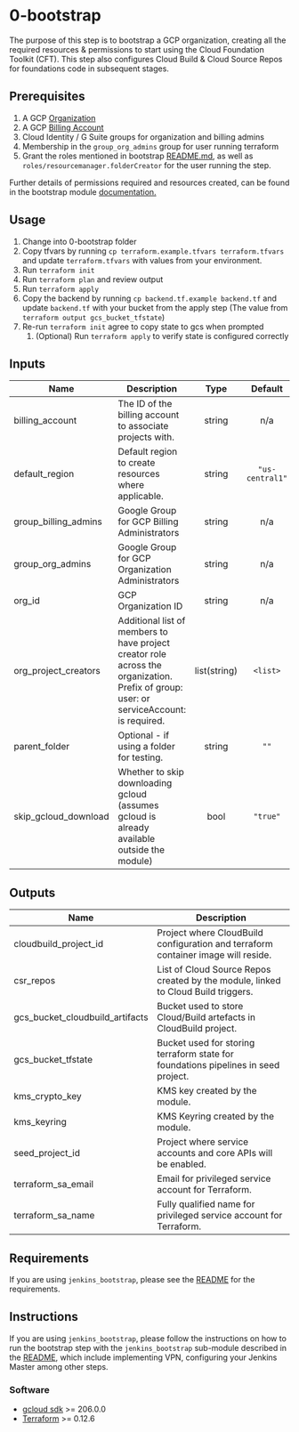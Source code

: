 # 0-bootstrap

The purpose of this step is to bootstrap a GCP organization, creating all the required resources & permissions to start using the Cloud Foundation Toolkit (CFT). This step also configures Cloud Build & Cloud Source Repos for foundations code in subsequent stages.

## Prerequisites

1. A GCP [Organization](https://cloud.google.com/resource-manager/docs/creating-managing-organization)
1. A GCP [Billing Account](https://cloud.google.com/billing/docs/how-to/manage-billing-account)
1. Cloud Identity / G Suite groups for organization and billing admins
1. Membership in the `group_org_admins` group for user running terraform
1. Grant the roles mentioned in bootstrap [README.md](https://github.com/terraform-google-modules/terraform-google-bootstrap#permissions), as well as `roles/resourcemanager.folderCreator` for the user running the step.

Further details of permissions required and resources created, can be found in the bootstrap module [documentation.](https://github.com/terraform-google-modules/terraform-google-bootstrap)

## Usage

1. Change into 0-bootstrap folder
1. Copy tfvars by running `cp terraform.example.tfvars terraform.tfvars` and update `terraform.tfvars` with values from your environment.
1. Run `terraform init`
1. Run `terraform plan` and review output
1. Run `terraform apply`
1. Copy the backend by running `cp backend.tf.example backend.tf` and update `backend.tf` with your bucket from the apply step (The value from `terraform output gcs_bucket_tfstate`)
1. Re-run `terraform init` agree to copy state to gcs when prompted
    1. (Optional) Run `terraform apply` to verify state is configured correctly
<!-- BEGINNING OF PRE-COMMIT-TERRAFORM DOCS HOOK -->
## Inputs

| Name | Description | Type | Default | Required |
|------|-------------|:----:|:-----:|:-----:|
| billing\_account | The ID of the billing account to associate projects with. | string | n/a | yes |
| default\_region | Default region to create resources where applicable. | string | `"us-central1"` | no |
| group\_billing\_admins | Google Group for GCP Billing Administrators | string | n/a | yes |
| group\_org\_admins | Google Group for GCP Organization Administrators | string | n/a | yes |
| org\_id | GCP Organization ID | string | n/a | yes |
| org\_project\_creators | Additional list of members to have project creator role across the organization. Prefix of group: user: or serviceAccount: is required. | list(string) | `<list>` | no |
| parent\_folder | Optional - if using a folder for testing. | string | `""` | no |
| skip\_gcloud\_download | Whether to skip downloading gcloud (assumes gcloud is already available outside the module) | bool | `"true"` | no |

## Outputs

| Name | Description |
|------|-------------|
| cloudbuild\_project\_id | Project where CloudBuild configuration and terraform container image will reside. |
| csr\_repos | List of Cloud Source Repos created by the module, linked to Cloud Build triggers. |
| gcs\_bucket\_cloudbuild\_artifacts | Bucket used to store Cloud/Build artefacts in CloudBuild project. |
| gcs\_bucket\_tfstate | Bucket used for storing terraform state for foundations pipelines in seed project. |
| kms\_crypto\_key | KMS key created by the module. |
| kms\_keyring | KMS Keyring created by the module. |
| seed\_project\_id | Project where service accounts and core APIs will be enabled. |
| terraform\_sa\_email | Email for privileged service account for Terraform. |
| terraform\_sa\_name | Fully qualified name for privileged service account for Terraform. |

<!-- END OF PRE-COMMIT-TERRAFORM DOCS HOOK -->

## Requirements

If you are using `jenkins_bootstrap`, please see the [README](./modules/jenkins-agent/README.md) for the requirements.

## Instructions

If you are using `jenkins_bootstrap`, please follow the instructions on how to run the bootstrap step with the `jenkins_bootstrap` sub-module described in the [README](./modules/jenkins-agent/README.md), which include implementing VPN, configuring your Jenkins Master among other steps.

### Software

-   [gcloud sdk](https://cloud.google.com/sdk/install) >= 206.0.0
-   [Terraform](https://www.terraform.io/downloads.html) >= 0.12.6
